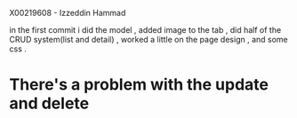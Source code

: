X00219608 - Izzeddin Hammad

in the first commit i did the model , added image to the tab , did half of the CRUD system(list and detail) , worked a little on the page design  , and some css .


# There's a problem with the update and delete 
